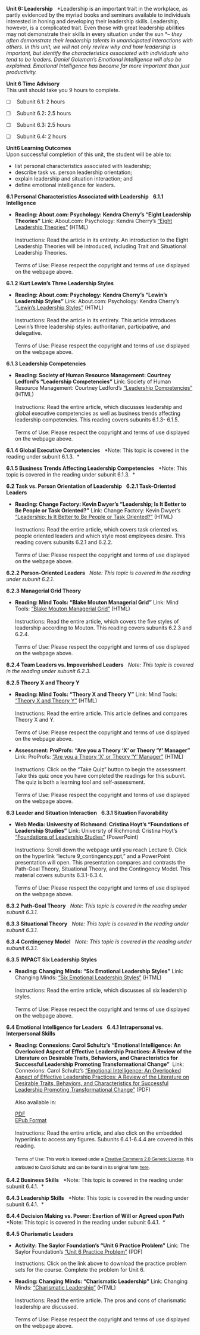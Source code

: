 **Unit 6: Leadership** <span id="6"></span> 
*Leadership is an important trait in the workplace, as partly evidenced
by the myriad books and seminars available to individuals interested in
honing and developing their leadership skills. Leadership, however, is a
complicated trait. Even those with great leadership abilities may not
demonstrate their skills in every situation under the sun *– *they often
demonstrate their leadership talents in unanticipated interactions with
others. In this unit, we will not only review why and how leadership is
important, but identify the characteristics associated with individuals
who tend to be leaders. Daniel Goleman’s Emotional Intelligence will
also be explained. Emotional Intelligence has become far more important
than just productivity.*

**Unit 6 Time Advisory**  
This unit should take you 9 hours to complete.

☐    Subunit 6.1: 2 hours

☐    Subunit 6.2: 2.5 hours

☐    Subunit 6.3: 2.5 hours

☐    Subunit 6.4: 2 hours

**Unit6 Learning Outcomes**  
Upon successful completion of this unit, the student will be able to:

-   list personal characteristics associated with leadership;
-   describe task vs. person leadership orientation;
-   explain leadership and situation interaction; and
-   define emotional intelligence for leaders.

**6.1 Personal Characteristics Associated with Leadership** <span
id="6.1"></span> 
**6.1.1 Intelligence** <span id="6.1.1"></span> 
-   **Reading: About.com: Psychology: Kendra Cherry’s “Eight Leadership
    Theories”**
    Link: About.com: Psychology: Kendra Cherry’s [“Eight Leadership
    Theories”](http://psychology.about.com/od/leadership/p/leadtheories.htm)
    (HTML)  
                  
     Instructions: Read the article in its entirety. An introduction to
    the Eight Leadership Theories will be introduced, including Trait
    and Situational Leadership Theories.  
        
     Terms of Use: Please respect the copyright and terms of use
    displayed on the webpage above. 

**6.1.2 Kurt Lewin’s Three Leadership Styles** <span id="6.1.2"></span> 
-   **Reading: About.com: Psychology: Kendra Cherry’s “Lewin’s
    Leadership Styles”**
    Link: About.com: Psychology: Kendra Cherry’s [“Lewin’s Leadership
    Styles”](http://psychology.about.com/od/leadership/a/leadstyles.htm)
    (HTML)  
        
     Instructions: Read the article in its entirety. This article
    introduces Lewin’s three leadership styles: authoritarian,
    participative, and delegative.  
        
     Terms of Use: Please respect the copyright and terms of use
    displayed on the webpage above. 

**6.1.3 Leadership Competencies** <span id="6.1.3"></span> 
-   **Reading: Society of Human Resource Management: Courtney Ledford’s
    “Leadership Competencies”**
    Link: Society of Human Resource Management: Courtney Ledford’s
    [“Leadership
    Competencies”](http://www.shrm.org/Research/Articles/Articles/Pages/LeadershipCompetencies.aspx)
    (HTML)  
        
     Instructions: Read the entire article, which discusses leadership
    and global executive competencies as well as business trends
    affecting leadership competencies. This reading covers subunits
    6.1.3- 6.1.5.  
        
     Terms of Use: Please respect the copyright and terms of use
    displayed on the webpage above. 

**6.1.4 Global Executive Competencies** <span id="6.1.4"></span> 
*Note: This topic is covered in the reading under subunit 6.1.3.  *

**6.1.5 Business Trends Affecting Leadership Competencies** <span
id="6.1.5"></span> 
*Note: This topic is covered in the reading under subunit 6.1.3.  *

**6.2 Task vs. Person Orientation of Leadership** <span
id="6.2"></span> 
**6.2.1 Task-Oriented Leaders** <span id="6.2.1"></span> 
-   **Reading: Change Factory: Kevin Dwyer’s “Leadership; Is It Better
    to Be People or Task Oriented?”**
    Link: Change Factory: Kevin Dwyer’s [“Leadership; Is It Better to Be
    People or Task
    Oriented?”](http://www.changefactory.com.au/articles/leadership/leadership-is-it-better-to-be-people-or-task-oriented/)
    (HTML)  
        
     Instructions: Read the entire article, which covers task oriented
    vs. people oriented leaders and which style most employees desire.
    This reading covers subunits 6.2.1 and 6.2.2.  
        
     Terms of Use: Please respect the copyright and terms of use
    displayed on the webpage above. 

**6.2.2 Person-Oriented Leaders** <span id="6.2.2"></span> 
*Note: This topic is covered in the reading under subunit 6.2.1.*

**6.2.3 Managerial Grid Theory** <span id="6.2.3"></span> 
-   **Reading: Mind Tools: “Blake Mouton Managerial Grid”**
    Link: Mind Tools: [“Blake Mouton Managerial
    Grid”](http://www.mindtools.com/pages/article/newLDR_73.htm)
    (HTML)  
        
     Instructions: Read the entire article, which covers the five styles
    of leadership according to Mouton. This reading covers subunits
    6.2.3 and 6.2.4.  
        
     Terms of Use: Please respect the copyright and terms of use
    displayed on the webpage above. 

**6.2.4 Team Leaders vs. Impoverished Leaders** <span
id="6.2.4"></span> 
*Note: This topic is covered in the reading under subunit 6.2.3.*

**6.2.5 Theory X and Theory Y** <span id="6.2.5"></span> 
-   **Reading: Mind Tools: “Theory X and Theory Y”**
    Link: Mind Tools: [“Theory X and Theory
    Y”](http://www.mindtools.com/pages/article/newLDR_74.htm) (HTML)  
        
     Instructions: Read the entire article. This article defines and
    compares Theory X and Y.  
        
     Terms of Use: Please respect the copyright and terms of use
    displayed on the webpage above. 

-   **Assessment: ProProfs: “Are you a Theory ‘X’ or Theory ‘Y’
    Manager”**
    Link: ProProfs: [“Are you a Theory ‘X’ or Theory ‘Y’
    Manager”](http://www.proprofs.com/quiz-school/story.php?title=are-you-theory-x-manager-theory-y-manager)
    (HTML)  
        
     Instructions: Click on the “Take Quiz” button to begin the
    assessment. Take this quiz once you have completed the readings for
    this subunit. The quiz is both a learning tool and
    self-assessment.  
        
     Terms of Use: Please respect the copyright and terms of use
    displayed on the webpage above.

**6.3 Leader and Situation Interaction** <span id="6.3"></span> 
**6.3.1 Situation Favorability** <span id="6.3.1"></span> 
-   **Web Media: University of Richmond: Cristina Hoyt’s “Foundations of
    Leadership Studies”**
    Link: University of Richmond: Cristina Hoyt’s [“Foundations of
    Leadership
    Studies”](https://facultystaff.richmond.edu/~choyt/supportingdocs/)
    (PowerPoint)  
        
     Instructions: Scroll down the webpage until you reach Lecture 9.
    Click on the hyperlink “lecture 9\_contingency.ppt,” and a
    PowerPoint presentation will open. This presentation compares and
    contrasts the Path-Goal Theory, Situational Theory, and the
    Contingency Model. This material covers subunits 6.3.1-6.3.4.  
        
     Terms of Use: Please respect the copyright and terms of use
    displayed on the webpage above.

**6.3.2 Path-Goal Theory** <span id="6.3.2"></span> 
*Note: This topic is covered in the reading under subunit 6.3.1.*

**6.3.3 Situational Theory** <span id="6.3.3"></span> 
*Note: This topic is covered in the reading under subunit 6.3.1.*

**6.3.4 Contingency Model** <span id="6.3.4"></span> 
*Note: This topic is covered in the reading under subunit 6.3.1.*

**6.3.5 IMPACT Six Leadership Styles** <span id="6.3.5"></span> 
-   **Reading: Changing Minds: “Six Emotional Leadership Styles”**
    Link: Changing Minds: [“Six Emotional Leadership
    Styles”](http://changingminds.org/disciplines/leadership/styles/six_emotional_styles.htm)
    (HTML)  
        
     Instructions: Read the entire article, which discusses all six
    leadership styles.  
        
     Terms of Use: Please respect the copyright and terms of use
    displayed on the webpage above.

**6.4 Emotional Intelligence for Leaders** <span id="6.4"></span> 
**6.4.1 Intrapersonal vs. Interpersonal Skills** <span
id="6.4.1"></span> 
-   **Reading: Connexions: Carol Schultz’s “Emotional Intelligence: An
    Overlooked Aspect of Effective Leadership Practices: A Review of the
    Literature on Desirable Traits, Behaviors, and Characteristics for
    Successful Leadership Promoting Transformational Change”**
     Link: Connexions: Carol Schultz’s [“Emotional Intelligence: An
    Overlooked Aspect of Effective Leadership Practices: A Review of the
    Literature on Desirable Traits, Behaviors, and Characteristics for
    Successful Leadership Promoting Transformational
    Change”](http://www.saylor.org/site/wp-content/uploads/2011/07/psych304-6.4.1.pdf)
    (PDF)  
        
     Also available in:  

    [PDF](http://cnx.org/content/m15615/1.2/content_info#cnx_downloads_header)  
     [EPub Format](http://cnx.org/content/m15615/1.2/?format=epub)  
        
     Instructions: Read the entire article, and also click on the
    embedded hyperlinks to access any figures. Subunits 6.4.1-6.4.4 are
    covered in this reading.  
        
     <span style="font-size: 12px;">Terms of Use: </span><span
    style="font-size: 12px;"><span class="Apple-style-span"
    style="font-family: Arial, 'Helvetica Neue', 'Liberation Sans', FreeSans, sans-serif; line-height: 22px; color: rgb(0, 0, 0);">This
    work is licensed under a [Creative Commens 2.0 Generic
    License](http://creativecommons.org/licenses/by/2.0/)</span></span><span
    style="font-size: 12px;"><span class="Apple-style-span"
    style="font-family: Arial, 'Helvetica Neue', 'Liberation Sans', FreeSans, sans-serif; line-height: 22px; color: rgb(0, 0, 0);">.
    It is attributed to Carol Schultz and can be found in its original
    form [here](http://cnx.org/content/m15615/latest/). </span></span>

**6.4.2 Business Skills** <span id="6.4.2"></span> 
*Note: This topic is covered in the reading under subunit 6.4.1.  *

**6.4.3 Leadership Skills** <span id="6.4.3"></span> 
*Note: This topic is covered in the reading under subunit 6.4.1.  *

**6.4.4 Decision Making vs. Power: Exertion of Will or Agreed upon
Path** <span id="6.4.4"></span> 
*Note: This topic is covered in the reading under subunit 6.4.1.  *

**6.4.5 Charismatic Leaders** <span id="6.4.5"></span> 
-   **Activity: The Saylor Foundation’s “Unit 6 Practice Problem”**
    Link: The Saylor Foundation’s [“Unit 6 Practice
    Problem”](http://www.saylor.org/site/wp-content/uploads/2011/07/PSYCH304-ProblemSets-Final.pdf) (PDF)  
      
     Instructions: Click on the link above to download the practice
    problem sets for the course. Complete the problem for Unit 6.

-   **Reading: Changing Minds: “Charismatic Leadership”**
    Link: Changing Minds: [“Charismatic
    Leadership”](http://changingminds.org/disciplines/leadership/styles/charismatic_leadership.htm)
    (HTML)  
        
     Instructions: Read the entire article. The pros and cons of
    charismatic leadership are discussed.  
        
     Terms of Use: Please respect the copyright and terms of use
    displayed on the webpage above.


